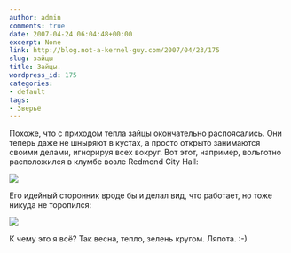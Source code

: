 ```yaml
---
author: admin
comments: true
date: 2007-04-24 06:04:48+00:00
excerpt: None
link: http://blog.not-a-kernel-guy.com/2007/04/23/175
slug: зайцы
title: Зайцы.
wordpress_id: 175
categories:
- default
tags:
- Зверьё
---
```


Похоже, что с приходом тепла зайцы окончательно распоясались. Они теперь даже не шныряют в кустах, а просто открыто занимаются своими делами, игнорируя всех вокруг. Вот этот, например, вольготно расположился в клумбе возле Redmond City Hall:

[![](http://blog.not-a-kernel-guy.com/wp-content/uploads/2007/04/rabbit1.thumbnail.jpg)](http://blog.not-a-kernel-guy.com/wp-content/uploads/2007/04/rabbit1.jpg)

Его идейный сторонник вроде бы и делал вид, что работает, но тоже никуда не торопился:

[![](http://blog.not-a-kernel-guy.com/wp-content/uploads/2007/04/rabbit2.thumbnail.jpg)](http://blog.not-a-kernel-guy.com/wp-content/uploads/2007/04/rabbit2.jpg)

К чему это я всё? Так весна, тепло, зелень кругом. Ляпота. :-)
